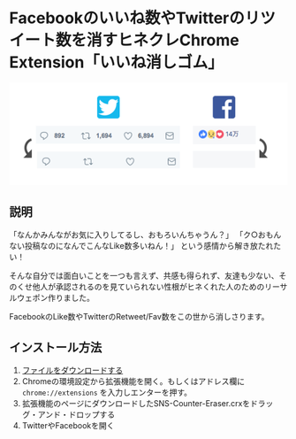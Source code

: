 Facebookのいいね数やTwitterのリツイート数を消すヒネクレChrome Extension「いいね消しゴム」
===============

![ss](https://raw.githubusercontent.com/ayakix/SNS-Counter-Eraser/master/ss.png)

## 説明
「なんかみんながお気に入りしてるし、おもろいんちゃうん？」
「ク○おもんない投稿なのになんでこんなLike数多いねん！」
という感情から解き放たれたい！

そんな自分では面白いことを一つも言えず、共感も得られず、友達も少ない、そのくせ他人が承認されるのを見ていられない性根がヒネくれた人のためのリーサルウェポン作りました。

FacebookのLike数やTwitterのRetweet/Fav数をこの世から消しさります。

## インストール方法
1. [ファイルをダウンロードする](https://github.com/ayakix/SNS-Counter-Eraser/raw/master/SNS-Counter-Eraser.crx)
2. Chromeの環境設定から拡張機能を開く。もしくはアドレス欄に `chrome://extensions` を入力しエンターを押す。
3. 拡張機能のページにダウンロードしたSNS-Counter-Eraser.crxをドラッグ・アンド・ドロップする
4. TwitterやFacebookを開く
